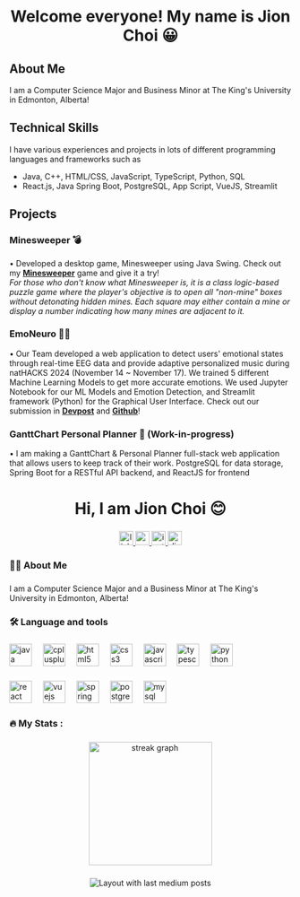 <h1 align="center"> Welcome everyone! My name is Jion Choi 😀 <br> </h2>

## **About Me** 
I am a Computer Science Major and Business Minor at The King's University in Edmonton, Alberta!

## **Technical Skills**
I have various experiences and projects in lots of different programming languages and frameworks such as 
  - Java, C++, HTML/CSS, JavaScript, TypeScript, Python, SQL
  - React.js, Java Spring Boot, PostgreSQL, App Script, VueJS, Streamlit

## **Projects** <br>
### Minesweeper 💣
  • Developed a desktop game, Minesweeper using Java Swing. Check out my [**Minesweeper**](https://github.com/jionchoi/Minesweeper) game and give it a try!  <br> _For those who don't know what Minesweeper is, it is a class logic-based puzzle game where the player's objective is to open all "non-mine" boxes without detonating hidden mines. Each square may either contain a mine or display a number indicating how many mines are adjacent to it._
    
### EmoNeuro 🧠🎼
  • Our Team developed a web application to detect users' emotional states through real-time EEG data and provide adaptive personalized music during natHACKS 2024 (November 14 ~ November 17). We trained 5 different Machine Learning Models to get more accurate emotions. We used Jupyter Notebook for our ML Models and Emotion Detection, and Streamlit framework (Python) for the Graphical User Interface. Check out our submission in [**Devpost**]( https://devpost.com/software/brainwave-riders?ref_content=contribution-prompt&ref_feature=engagement&ref_medium=email&utm_campaign=contribution-prompt&utm_content=contribution_reminder&utm_medium=email&utm_source=transactional#app-team ) and [**Github**](https://github.com/jionchoi/2024_NatHack_Brainwave_Riders/blob/main/README.md)!

### GanttChart Personal Planner 📆 (Work-in-progress)
  • I am making a GanttChart & Personal Planner full-stack web application that allows users to keep track of their work. PostgreSQL for data storage, Spring Boot for a RESTful API backend, and ReactJS for frontend

<h1 align="center">Hi, I am Jion Choi 😊</h1>

###

<div align="center">
  <a href="https://www.linkedin.com/in/jion-choi/" target="_blank">
    <img src="https://img.shields.io/static/v1?message=LinkedIn&logo=linkedin&label=&color=0077B5&logoColor=white&labelColor=&style=for-the-badge" height="25" alt="linkedin logo"  />
  </a>
  <a href="chlwldhs@gmail.com" target="_blank">
    <img src="https://img.shields.io/static/v1?message=Gmail&logo=gmail&label=&color=D14836&logoColor=white&labelColor=&style=for-the-badge" height="25" alt="gmail logo"  />
  </a>
  <a href="https://www.instagram.com/j0hn_choi/" target="_blank">
    <img src="https://img.shields.io/static/v1?message=Instagram&logo=instagram&label=&color=E4405F&logoColor=white&labelColor=&style=for-the-badge" height="25" alt="instagram logo"  />
  </a>
  <a href="jion_choi" target="_blank">
    <img src="https://img.shields.io/static/v1?message=Discord&logo=discord&label=&color=7289DA&logoColor=white&labelColor=&style=for-the-badge" height="25" alt="discord logo"  />
  </a>
</div>

###

<h3 align="left">👩‍💻  About Me</h3>

###

<p align="left">I am a Computer Science Major and a Business Minor at The King's University in Edmonton, Alberta!</p>

###

<h3 align="left">🛠 Language and tools</h3>

###

<div align="left">
  <img src="https://cdn.jsdelivr.net/gh/devicons/devicon/icons/java/java-original.svg" height="40" alt="java logo"  />
  <img width="12" />
  <img src="https://cdn.jsdelivr.net/gh/devicons/devicon/icons/cplusplus/cplusplus-original.svg" height="40" alt="cplusplus logo"  />
  <img width="12" />
  <img src="https://cdn.jsdelivr.net/gh/devicons/devicon/icons/html5/html5-original.svg" height="40" alt="html5 logo"  />
  <img width="12" />
  <img src="https://cdn.jsdelivr.net/gh/devicons/devicon/icons/css3/css3-original.svg" height="40" alt="css3 logo"  />
  <img width="12" />
  <img src="https://cdn.jsdelivr.net/gh/devicons/devicon/icons/javascript/javascript-original.svg" height="40" alt="javascript logo"  />
  <img width="12" />
  <img src="https://cdn.jsdelivr.net/gh/devicons/devicon/icons/typescript/typescript-original.svg" height="40" alt="typescript logo"  />
  <img width="12" />
  <img src="https://cdn.jsdelivr.net/gh/devicons/devicon/icons/python/python-original.svg" height="40" alt="python logo"  />
</div>

###

<div align="left">
  <img src="https://cdn.jsdelivr.net/gh/devicons/devicon/icons/react/react-original.svg" height="40" alt="react logo"  />
  <img width="12" />
  <img src="https://cdn.jsdelivr.net/gh/devicons/devicon/icons/vuejs/vuejs-original.svg" height="40" alt="vuejs logo"  />
  <img width="12" />
  <img src="https://cdn.jsdelivr.net/gh/devicons/devicon/icons/spring/spring-original.svg" height="40" alt="spring logo"  />
  <img width="12" />
  <img src="https://cdn.jsdelivr.net/gh/devicons/devicon/icons/postgresql/postgresql-original.svg" height="40" alt="postgresql logo"  />
  <img width="12" />
  <img src="https://cdn.jsdelivr.net/gh/devicons/devicon/icons/mysql/mysql-original.svg" height="40" alt="mysql logo"  />
</div>

###

<h3 align="left">🔥   My Stats :</h3>

###

<div align="center">
  <img src="https://streak-stats.demolab.com?user=jionchoi&locale=en&mode=daily&theme=dark&hide_border=false&border_radius=5&order=3" height="220" alt="streak graph"  />
</div>

###

<div align="center">
  <img src="https://github-read-medium-git-main.pahlevikun.vercel.app/latest?limit=4" alt="Layout with last medium posts"  />
</div>

###
